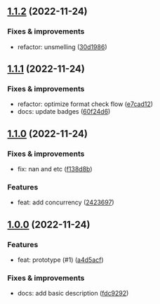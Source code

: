 ## [1.1.2](https://github.com/qiwi/paralint/compare/v1.1.1...v1.1.2) (2022-11-24)

### Fixes & improvements
* refactor: unsmelling ([30d1986](https://github.com/qiwi/paralint/commit/30d19864ed64fd16270cf7aeed72562fbe0cefa3))

## [1.1.1](https://github.com/qiwi/paralint/compare/v1.1.0...v1.1.1) (2022-11-24)

### Fixes & improvements
* refactor: optimize format check flow ([e7cad12](https://github.com/qiwi/paralint/commit/e7cad129866ad244a69d715b7f3f951f54b82a37))
* docs: update badges ([60f24d6](https://github.com/qiwi/paralint/commit/60f24d66fba0e593638c83e5e3d4faa26848661a))

## [1.1.0](https://github.com/qiwi/paralint/compare/v1.0.0...v1.1.0) (2022-11-24)

### Fixes & improvements
* fix: nan and etc ([f138d8b](https://github.com/qiwi/paralint/commit/f138d8b457f1902f9122f301cec9504a95806165))

### Features
* feat: add concurrency ([2423697](https://github.com/qiwi/paralint/commit/2423697efd60ee9aae23b696a24f0f71644c4116))

## [1.0.0](https://github.com/qiwi/paralint/compare/undefined...v1.0.0) (2022-11-24)

### Features
* feat: prototype (#1) ([a4d5acf](https://github.com/qiwi/paralint/commit/a4d5acf33b1d348df1f4e60838b79d4584191e4d))

### Fixes & improvements
* docs: add basic description ([fdc9292](https://github.com/qiwi/paralint/commit/fdc9292968641b31ce92781f3faf06908971434c))
